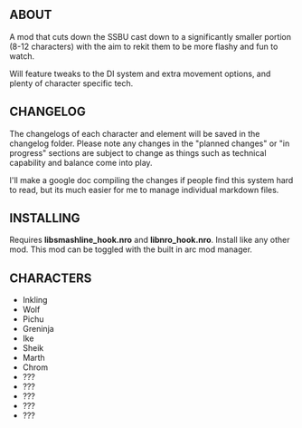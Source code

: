 ## ABOUT

A mod that cuts down the SSBU cast down to a significantly smaller portion (8-12 characters) with the aim to rekit them to be more flashy and fun to watch.

Will feature tweaks to the DI system and extra movement options, and plenty of character specific tech.

## CHANGELOG

The changelogs of each character and element will be saved in the changelog folder. Please note any changes in the "planned changes" or "in progress" sections are subject to change as things such as technical capability and balance come into play. 

I'll make a google doc compiling the changes if people find this system hard to read, but its much easier for me to manage individual markdown files.

## INSTALLING

Requires **libsmashline_hook.nro** and **libnro_hook.nro**. Install like any other mod. This mod can be toggled with the built in arc mod manager.

## CHARACTERS

- Inkling
- Wolf 
- Pichu
- Greninja
- Ike
- Sheik
- Marth
- Chrom
- ???
- ???
- ???
- ???
- ???
